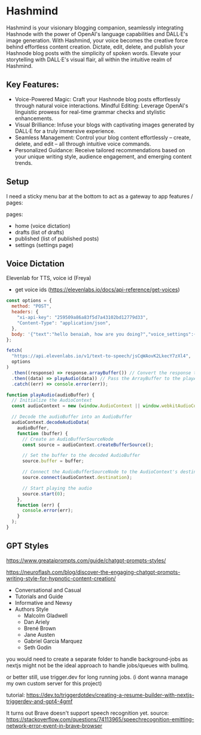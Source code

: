 # Hashmind

Hashmind is your visionary blogging companion, seamlessly integrating Hashnode with the power of OpenAI's language capabilities and DALL·E's image generation. With Hashmind, your voice becomes the creative force behind effortless content creation. Dictate, edit, delete, and publish your Hashnode blog posts with the simplicity of spoken words. Elevate your storytelling with DALL·E's visual flair, all within the intuitive realm of Hashmind.

## Key Features:

- Voice-Powered Magic: Craft your Hashnode blog posts effortlessly through natural voice interactions.
  Mindful Editing: Leverage OpenAI's linguistic prowess for real-time grammar checks and stylistic enhancements.
- Visual Brilliance: Infuse your blogs with captivating images generated by DALL·E for a truly immersive experience.
- Seamless Management: Control your blog content effortlessly – create, delete, and edit – all through intuitive voice commands.
- Personalized Guidance: Receive tailored recommendations based on your unique writing style, audience engagement, and emerging content trends.

## Setup

I need a sticky menu bar at the bottom to act as a gateway to app features / pages:

pages:

- home (voice dictation)
- drafts (list of drafts)
- published (list of published posts)
- settings (settings page)

## Voice Dictation

Elevenlab for TTS, voice id (Freya)

- get voice ids (https://elevenlabs.io/docs/api-reference/get-voices)

```js
const options = {
  method: "POST",
  headers: {
    "xi-api-key": "259509a86a83f5d7a43102bd12779d33",
    "Content-Type": "application/json",
  },
  body: '{"text":"hello benaiah, how are you doing?","voice_settings":{"similarity_boost":0,"stability":0}}',
};

fetch(
  "https://api.elevenlabs.io/v1/text-to-speech/jsCqWAovK2LkecY7zXl4",
  options
)
  .then((response) => response.arrayBuffer()) // Convert the response to an ArrayBuffer
  .then((data) => playAudio(data)) // Pass the ArrayBuffer to the playAudio function
  .catch((err) => console.error(err));

function playAudio(audioBuffer) {
  // Initialize the AudioContext
  const audioContext = new (window.AudioContext || window.webkitAudioContext)();

  // Decode the audioBuffer into an AudioBuffer
  audioContext.decodeAudioData(
    audioBuffer,
    function (buffer) {
      // Create an AudioBufferSourceNode
      const source = audioContext.createBufferSource();

      // Set the buffer to the decoded AudioBuffer
      source.buffer = buffer;

      // Connect the AudioBufferSourceNode to the AudioContext's destination (e.g., speakers)
      source.connect(audioContext.destination);

      // Start playing the audio
      source.start(0);
    },
    function (err) {
      console.error(err);
    }
  );
}
```

## GPT Styles

https://www.greataiprompts.com/guide/chatgpt-prompts-styles/

https://neuroflash.com/blog/discover-the-engaging-chatgpt-prompts-writing-style-for-hypnotic-content-creation/

- Conversational and Casual
- Tutorials and Guide
- Informative and Newsy
- Authors Style
  - Malcolm Gladwell
  - Dan Ariely
  - Brené Brown
  - Jane Austen
  - Gabriel Garcia Marquez
  - Seth Godin

you would need to create a separate folder to handle background-jobs as nextjs might not be the ideal approach to handle jobs/queues with bullmq.

or better still, use trigger.dev for long running jobs. (i dont wanna manage my own custom server for this project)

tutorial: https://dev.to/triggerdotdev/creating-a-resume-builder-with-nextjs-triggerdev-and-gpt4-4gmf

It turns out Brave doesn't support speech recognition yet.
source: https://stackoverflow.com/questions/74113965/speechrecognition-emitting-network-error-event-in-brave-browser
